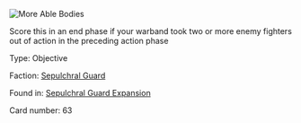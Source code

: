 
![More Able Bodies](https://warhammerunderworlds.com/wp-content/uploads/sites/6/2017/12/063_ENG-More-Able-Bodies.png)

Score this in an end phase if your warband took two or more enemy fighters out of action in the preceding action phase

Type: Objective

Faction: [Sepulchral Guard](/factions/sepulchral-guard.md)

Found in: [Sepulchral Guard Expansion](/locations/sepulchral-guard-expansion.md)

Card number: 63
